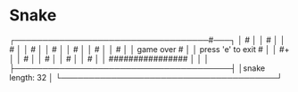 # Snake

┌───────────────────────────────────#───┐
│                                   #   │
│                                   #   │
│                                   #   │
│                                   #   │
│                                   #   │
│                                   #   │
│                                   #   │
│                                   #   │
│              game over            #   │
│          press 'e' to exit        #   │
│                                   #+  │
│                                   #   │
│                                   #   │
│                                   #   │
│                                   #   │
│                    ################   │
│                                       │
├───────────────────────────────────────┤
│snake length: 32                       │
└───────────────────────────────────────┘

